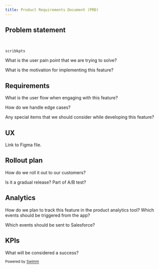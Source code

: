 ```yaml
---
title: Product Requirements Document (PRD)
---
```

## Problem statement

&nbsp;

<SwmToken path="/package.json" pos="8:2:2" line-data="  &quot;scribkpts&quot;: {">`scribkpts`</SwmToken>

What is the user pain point that we are trying to solve?

What is the motivation for implementing this feature?

## Requirements

What is the user flow when engaging with this feature?

How do we handle edge cases?

Any special items that we should consider while developing this feature?

## UX

Link to Figma file.

## Rollout plan

How do we roll it out to our customers?

Is it a gradual release? Part of A/B test?

## Analytics

How do we plan to track this feature in the product analytics tool? Which events should be triggered from the app?

Which events should be sent to Salesforce?

## KPIs

What will be considered a success?

<SwmMeta version="3.0.0" repo-id="Z2l0aHViJTNBJTNBZWNvbW0lM0ElM0Ftb3NoaWtzd2ltbQ==" repo-name="ecomm"><sup>Powered by [Swimm](https://swimm-web-app.web.app/)</sup></SwmMeta>
